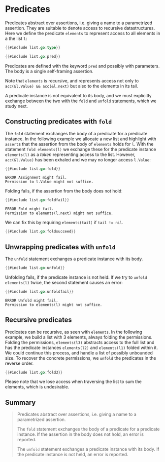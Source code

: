 # Predicates

<!-- similar to gobra tutorial -->
Predicates abstract over assertions, i.e. giving a name to a parametrized assertion.
They are suitable to denote access to recursive datastructures.
Here we define the predicate `elements` to represent access to all elements in a the list `l`:
``` go
{{#include list.go:type}}

{{#include list.go:pred}}
```
Predicates are defined with the keyword `pred` and possibly with parameters.
The body is a single self-framing assertion. <!-- only parameters as variables? -->

Note that `elements` is recursive, and represents access not only to `acc(&l.Value) && acc(&l.next)` but also to the elements in its tail.

A predicate instance is not equivalent to its body,
and we must explicitly exchange between the two with the `fold` and `unfold` statements, which we study next.


## Constructing predicates with `fold`
The `fold` statement exchanges the body of a predicate for a predicate instance.
In the following example we allocate a new list and highlight with `assert`s that the assertion from the body of `elements` holds for `l`.
With the statement `fold elements(l)` we exchange these for the predicate instance `elements(l)` as a _token_ representing access to the list.
However, `acc(&l.Value)` has been exhaled and we may no longer access `l.Value`:
``` go
{{#include list.go:fold}}
```
``` text
ERROR Assignment might fail. 
Permission to l.Value might not suffice.
```

Folding fails, if the assertion from the body does not hold:
``` go
{{#include list.go:foldfail}}
```
``` text
ERROR Fold might fail. 
Permission to elements(l.next) might not suffice.
```

We can fix this by requiring `elements(tail)` if `tail != nil`.
``` go
{{#include list.go:foldsucceed}}
```

## Unwrapping predicates with `unfold`
The `unfold` statement exchanges a predicate instance with its body.
``` go
{{#include list.go:unfold}}
```

Unfolding fails, if the predicate instance is not held.
If we try to `unfold elements(l)` twice, the second statement causes an error:
``` go
{{#include list.go:unfoldfail}}
```
``` text
ERROR Unfold might fail. 
Permission to elements(l) might not suffice.
```

## Recursive predicates
Predicates can be recursive, as seen with `elements`.
In the following example, we build a list with 3 elements, always folding the permissions.
Folding the permissions, `elements(l3)` abstracts access to the full list and has the predicate instances `elements(l2)` and `elements(l1)` folded within it.
We could continue this process, and handle a list of possibly unbounded size.
To recover the concrete permissions, we `unfold` the predicates in the reverse order.
``` go
{{#include list.go:fold3}}
```
Please note that we lose access when traversing the list to sum the elements, which is undesirable.


## Summary
> Predicates abstract over assertions, i.e. giving a name to a parametrized assertion.
>
> The `fold` statement exchanges the body of a predicate for a predicate instance. If the assertion in the body does not hold, an error is reported.
>
> The `unfold` statement exchanges a predicate instance with its body. If the predicate instance is not held, an error is reported.
